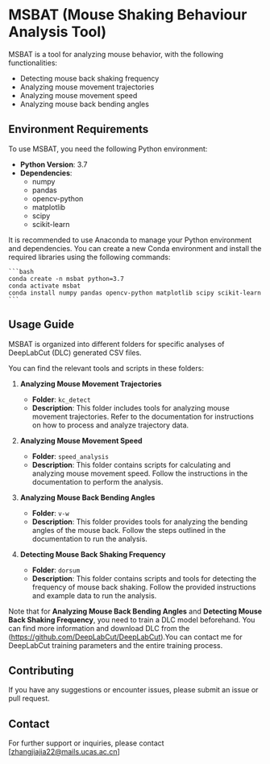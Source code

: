 # MSBAT (Mouse Shaking Behaviour Analysis Tool)

MSBAT is a tool for analyzing mouse behavior, with the following functionalities:
- Detecting mouse back shaking frequency
- Analyzing mouse movement trajectories
- Analyzing mouse movement speed
- Analyzing mouse back bending angles

## Environment Requirements

To use MSBAT, you need the following Python environment:

- **Python Version**: 3.7
- **Dependencies**:
  - numpy
  - pandas
  - opencv-python
  - matplotlib
  - scipy
  - scikit-learn

It is recommended to use Anaconda to manage your Python environment and dependencies. You can create a new Conda environment and install the required libraries using the following commands:

    ```bash
    conda create -n msbat python=3.7
    conda activate msbat
    conda install numpy pandas opencv-python matplotlib scipy scikit-learn
    ```

## Usage Guide

MSBAT is organized into different folders for specific analyses of DeepLabCut (DLC) generated CSV files. 

You can find the relevant tools and scripts in these folders:
1. **Analyzing Mouse Movement Trajectories**
   - **Folder**: `kc_detect`
   - **Description**: This folder includes tools for analyzing mouse movement trajectories. Refer to the documentation for instructions on how to process and analyze trajectory data.

2. **Analyzing Mouse Movement Speed**
   - **Folder**: `speed_analysis` 
   - **Description**: This folder contains scripts for calculating and analyzing mouse movement speed. Follow the instructions in the documentation to perform the analysis.

3. **Analyzing Mouse Back Bending Angles**
   - **Folder**: `v-w`
   - **Description**: This folder provides tools for analyzing the bending angles of the mouse back. Follow the steps outlined in the documentation to run the analysis.

4. **Detecting Mouse Back Shaking Frequency**
   - **Folder**: `dorsum`
   - **Description**: This folder contains scripts and tools for detecting the frequency of mouse back shaking. Follow the provided instructions and example data to run the analysis.

Note that for **Analyzing Mouse Back Bending Angles** and **Detecting Mouse Back Shaking Frequency**, you need to train a DLC model beforehand. You can find more information and download DLC from the (https://github.com/DeepLabCut/DeepLabCut).You can contact me for DeepLabCut training parameters and the entire training process.

## Contributing

If you have any suggestions or encounter issues, please submit an issue or pull request. 

## Contact

For further support or inquiries, please contact [zhangjiajia22@mails.ucas.ac.cn]
